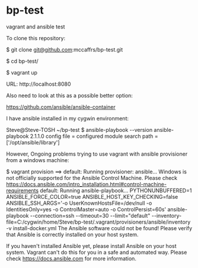 # bp-test

vagrant and ansible test

To clone this repository:

$ git clone git@github.com:mccaffrs/bp-test.git

$ cd bp-test/

$ vagrant up

URL: http://localhost:8080

Also need to look at this as a possible better option:

https://github.com/ansible/ansible-container

I have ansible installed in my cygwin environment:

Steve@Steve-TOSH ~/bp-test
$ ansible-playbook --version
ansible-playbook 2.1.1.0
  config file =
  configured module search path = ['/opt/ansible/library']

However, Ongoing problems trying to use vagrant with ansible provisioner from a windows machine:

$ vagrant provision
==> default: Running provisioner: ansible...
Windows is not officially supported for the Ansible Control Machine.
Please check https://docs.ansible.com/intro_installation.html#control-machine-requirements
    default: Running ansible-playbook...
PYTHONUNBUFFERED=1 ANSIBLE_FORCE_COLOR=true ANSIBLE_HOST_KEY_CHECKING=false ANSIBLE_SSH_ARGS='-o UserKnownHostsFile=/dev/null -o IdentitiesOnly=yes -o ControlMaster=auto -o ControlPersist=60s' ansible-playbook --connection=ssh --timeout=30 --limit="default" --inventory-file=C:/cygwin/home/Steve/bp-test/.vagrant/provisioners/ansible/inventory -v install-docker.yml
The Ansible software could not be found! Please verify
that Ansible is correctly installed on your host system.

If you haven't installed Ansible yet, please install Ansible
on your host system. Vagrant can't do this for you in a safe and
automated way.
Please check https://docs.ansible.com for more information.

